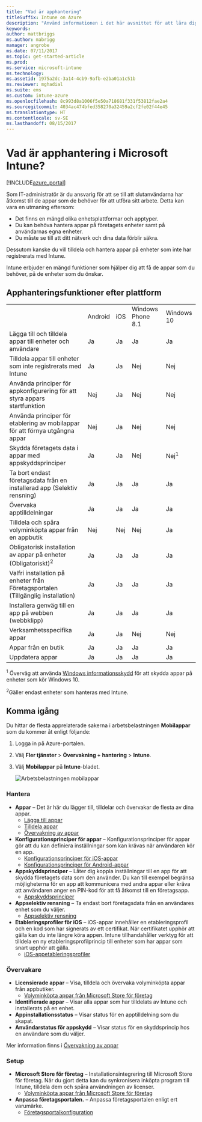 ```yaml
---
title: "Vad är apphantering"
titleSuffix: Intune on Azure
description: "Använd informationen i det här avsnittet för att lära dig grunderna om apphantering med Microsoft Intune”"
keywords: 
author: mattbriggs
ms.author: mabrigg
manager: angrobe
ms.date: 07/11/2017
ms.topic: get-started-article
ms.prod: 
ms.service: microsoft-intune
ms.technology: 
ms.assetid: 1975a2dc-3a14-4cb9-9afb-e2ba01a1c51b
ms.reviewer: mghadial
ms.suite: ems
ms.custom: intune-azure
ms.openlocfilehash: 8c993d8a1006f5e50a718681f331f53812fae2a4
ms.sourcegitcommit: 4034ac474bfed358270a32459a2cf2fe02f44e45
ms.translationtype: HT
ms.contentlocale: sv-SE
ms.lasthandoff: 08/15/2017
---
```

# <a name="what-is-microsoft-intune-app-management"></a>Vad är apphantering i Microsoft Intune?


[!INCLUDE[azure_portal](./includes/azure_portal.md)]


Som IT-administratör är du ansvarig för att se till att slutanvändarna har åtkomst till de appar som de behöver för att utföra sitt arbete. Detta kan vara en utmaning eftersom:
- Det finns en mängd olika enhetsplattformar och apptyper.
- Du kan behöva hantera appar på företagets enheter samt på användarnas egna enheter.
- Du måste se till att ditt nätverk och dina data förblir säkra.

Dessutom kanske du vill tilldela och hantera appar på enheter som inte har registrerats med Intune.

Intune erbjuder en mängd funktioner som hjälper dig att få de appar som du behöver, på de enheter som du önskar.

## <a name="app-management-capabilities-by-platform"></a>Apphanteringsfunktioner efter plattform

||||||
|-|-|-|-|-|
|&nbsp; |Android|iOS|Windows Phone 8.1|Windows 10|
|Lägga till och tilldela appar till enheter och användare|Ja|Ja|Ja|Ja|
|Tilldela appar till enheter som inte registrerats med Intune|Ja|Ja|Nej|Nej|
|Använda principer för appkonfigurering för att styra appars startfunktion|Nej|Ja|Nej|Nej|
|Använda principer för etablering av mobilappar för att förnya utgångna appar|Nej|Ja|Nej|Nej|
|Skydda företagets data i appar med appskyddsprinciper|Ja|Ja|Nej|Nej<sup>1</sup>|
|Ta bort endast företagsdata från en installerad app (Selektiv rensning)|Ja|Ja|Ja|Ja|
|Övervaka apptilldelningar|Ja|Ja|Ja|Ja|
|Tilldela och spåra volyminköpta appar från en appbutik|Nej|Nej|Nej|Ja|
|Obligatorisk installation av appar på enheter (Obligatoriskt)<sup>2</sup>|Ja|Ja|Ja|Ja|
|Valfri installation på enheter från Företagsportalen (Tillgänglig installation)|Ja|Ja|Ja|Ja|
|Installera genväg till en app på webben (webbklipp)|Ja|Ja|Ja|Ja|
|Verksamhetsspecifika appar|Ja|Ja|Nej|Nej|
|Appar från en butik|Ja|Ja|Ja|Ja|
|Uppdatera appar|Ja|Ja|Ja|Ja|

<sup>1</sup> Överväg att använda [Windows informationsskydd](windows-information-protection-configure.md) för att skydda appar på enheter som kör Windows 10.

<sup>2</sup>Gäller endast enheter som hanteras med Intune.

## <a name="how-to-get-started"></a>Komma igång

Du hittar de flesta apprelaterade sakerna i arbetsbelastningen **Mobilappar** som du kommer åt enligt följande:

1. Logga in på Azure-portalen.
2. Välj **Fler tjänster** > **Övervakning + hantering** > **Intune**.
3. Välj **Mobilappar** på **Intune**-bladet.

    ![Arbetsbelastningen mobilappar](./media/apps-workload.png)

### <a name="manage"></a>Hantera
- **Appar** – Det är här du lägger till, tilldelar och övervakar de flesta av dina appar.
    - [Lägga till appar](apps-add.md)
    - [Tilldela appar](apps-deploy.md)
    - [Övervakning av appar](apps-monitor.md)
- **Konfigurationsprinciper för appar** – Konfigurationsprinciper för appar gör att du kan definiera inställningar som kan krävas när användaren kör en app.
    - [Konfigurationsprinciper för iOS-appar](app-configuration-policies-use-ios.md)
    - [Konfigurationsprinciper för Android-appar](app-configuration-policies-use-android.md)
- **Appskyddsprinciper** – Låter dig koppla inställningar till en app för att skydda företagets data som den använder. Du kan till exempel begränsa möjligheterna för en app att kommunicera med andra appar eller kräva att användaren anger en PIN-kod för att få åtkomst till en företagsapp.
    - [Appskyddsprinciper](app-protection-policies.md)
- **Appselektiv rensning** – Ta endast bort företagsdata från en användares enhet som du väljer.
    - [Appselektiv rensning](apps-selective-wipe.md)
- **Etableringsprofiler för iOS** – iOS-appar innehåller en etableringsprofil och en kod som har signerats av ett certifikat. När certifikatet upphör att gälla kan du inte längre köra appen. Intune tillhandahåller verktyg för att tilldela en ny etableringsprofilprincip till enheter som har appar som snart upphör att gälla.
    - [iOS-appetableringsprofiler](app-provisioning-profile-ios.md)

### <a name="monitor"></a>Övervakare
- **Licensierade appar** – Visa, tilldela och övervaka volyminköpta appar från appbutiker.
    - [Volyminköpta appar från Microsoft Store för företag](windows-store-for-business.md)
- **Identifierade appar** – Visar alla appar som har tilldelats av Intune och installerats på en enhet.
- **Appinstallationsstatus** – Visar status för en apptilldelning som du skapat.
- **Användarstatus för appskydd** – Visar status för en skyddsprincip hos en användare som du väljer.

Mer information finns i [Övervakning av appar](apps-monitor.md)

### <a name="setup"></a>Setup
<!--- **iOS VPP Tokens**
    - [iOS volume-purchased apps](vpp-apps-ios.md) --->
- **Microsoft Store för företag** – Installationsintegrering till Microsoft Store för företag. När du gjort detta kan du synkronisera inköpta program till Intune, tilldela dem och spåra användningen av licenser.
    - [Volyminköpta appar från Microsoft Store för företag](windows-store-for-business.md)
- **Anpassa företagsportalen.** – Anpassa företagsportalen enligt ert varumärke.
    - [Företagsportalkonfiguration](company-portal-app.md)
